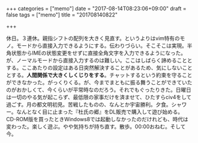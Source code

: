 +++
categories = ["memo"]
date = "2017-08-14T08:23:06+09:00"
draft = false
tags = ["memo"]
title = "201708140822"

+++

休日。３連休。親指シフトの配列を大きく見直す。というよりはvim特有のモノ。モードから直接入力できるようにする。伝わりづらい。そこそこは実現。半角状態からIMEの状態変更をせずに直接全角文字を入力できるようになった。が、ノーマルモードから直接入力するのは難しい。ここはしばらく諦めることとする。ここあたりの設定はある日突然解決することがあるため、気にしないこととする。**人間関係で大きくしくじりをする**。チャットするという約束を守ることができなかった。がっくりくる。が、今までまともに振る舞うことができていたのがおかしくて、今くらいが平常時なのだろう。それでもぐったりきた。日曜日は一切のやる気が起こらず、最低限の家事だけを済ませて、ひたすらciv4をして過ごす。月の都文明初見。苦戦したものの、なんとか宇宙勝利。夕食。シャワー。なんとなく目に止まった『杜氏の郷』をDL販売で購入して遊び始める。CD-ROM版を買ったときWindows8では起動しなかったのだけれども、時代は変わった。楽しく遊ぶ。やや気持ちが持ち直す。散歩。00:00おねむ。そして今。
